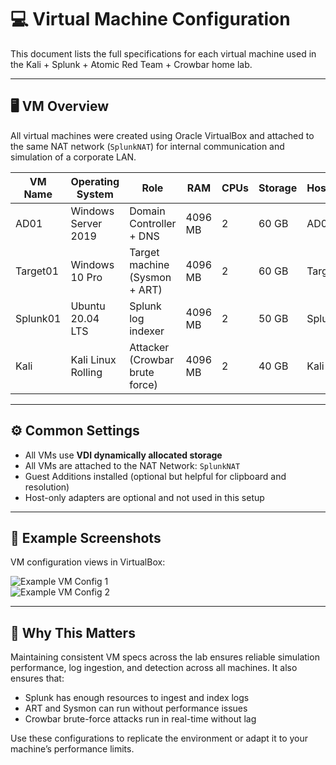 # 💻 Virtual Machine Configuration

This document lists the full specifications for each virtual machine used in the Kali + Splunk + Atomic Red Team + Crowbar home lab.

---

## 🖥️ VM Overview

All virtual machines were created using Oracle VirtualBox and attached to the same NAT network (`SplunkNAT`) for internal communication and simulation of a corporate LAN.

| VM Name   | Operating System         | Role                              | RAM      | CPUs | Storage | Hostname   |
|-----------|--------------------------|-----------------------------------|----------|------|---------|------------|
| AD01      | Windows Server 2019      | Domain Controller + DNS           | 4096 MB  | 2    | 60 GB   | AD01       |
| Target01  | Windows 10 Pro           | Target machine (Sysmon + ART)     | 4096 MB  | 2    | 60 GB   | Target01   |
| Splunk01  | Ubuntu 20.04 LTS         | Splunk log indexer                | 4096 MB  | 2    | 50 GB   | Splunk01   |
| Kali      | Kali Linux Rolling       | Attacker (Crowbar brute force)    | 4096 MB  | 2    | 40 GB   | Kali       |

---

## ⚙️ Common Settings

- All VMs use **VDI dynamically allocated storage**
- All VMs are attached to the NAT Network: `SplunkNAT`
- Guest Additions installed (optional but helpful for clipboard and resolution)
- Host-only adapters are optional and not used in this setup

---

## 📸 Example Screenshots

VM configuration views in VirtualBox:

![Example VM Config 1](../screenshots/vm_config_example1.PNG)  
![Example VM Config 2](../screenshots/vm_config_example2.PNG)

---

## 🧠 Why This Matters

Maintaining consistent VM specs across the lab ensures reliable simulation performance, log ingestion, and detection across all machines. It also ensures that:
- Splunk has enough resources to ingest and index logs
- ART and Sysmon can run without performance issues
- Crowbar brute-force attacks run in real-time without lag

Use these configurations to replicate the environment or adapt it to your machine’s performance limits.
